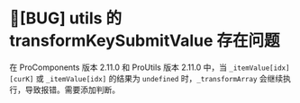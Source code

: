 # 🐛[BUG] utils 的 transformKeySubmitValue 存在问题

在 ProComponents 版本 2.11.0 和 ProUtils 版本 2.11.0 中，当 `_itemValue[idx][curK]` 或 `_itemValue[idx]` 的结果为 `undefined` 时，`_transformArray` 会继续执行，导致报错。需要添加判断。
